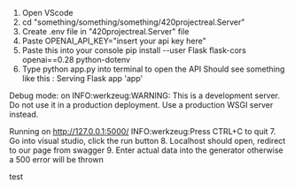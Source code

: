 


1. Open VScode
2. cd "something/something/something/420projectreal.Server"
3. Create .env file in "420projectreal.Server" file 
4. Paste OPENAI_API_KEY="insert your api key here"
5. Paste this into your console  pip install --user Flask flask-cors openai==0.28 python-dotenv
6. Type python app.py into terminal to open the API 
Should see something like this : 
 Serving Flask app 'app'
 
Debug mode: on
INFO:werkzeug:WARNING: This is a development server. Do not use it in a production deployment. Use a production WSGI server instead.
 
Running on http://127.0.0.1:5000/
INFO:werkzeug:Press CTRL+C to quit
7. Go into visual studio, click the run button
8. Localhost should open, redirect to our page from swagger
9. Enter actual data into the generator otherwise a 500 error will be thrown
 
test
